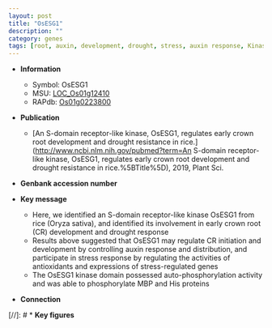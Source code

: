 ```yaml
---
layout: post
title: "OsESG1"
description: ""
category: genes
tags: [root, auxin, development, drought, stress, auxin response, Kinase, crown, crown root, stress response]
---
```


* **Information**  
    + Symbol: OsESG1  
    + MSU: [LOC_Os01g12410](http://rice.plantbiology.msu.edu/cgi-bin/ORF_infopage.cgi?orf=LOC_Os01g12410)  
    + RAPdb: [Os01g0223800](http://rapdb.dna.affrc.go.jp/viewer/gbrowse_details/irgsp1?name=Os01g0223800)  

* **Publication**  
    + [An S-domain receptor-like kinase, OsESG1, regulates early crown root development and drought resistance in rice.](http://www.ncbi.nlm.nih.gov/pubmed?term=An S-domain receptor-like kinase, OsESG1, regulates early crown root development and drought resistance in rice.%5BTitle%5D), 2019, Plant Sci.

* **Genbank accession number**  

* **Key message**  
    + Here, we identified an S-domain receptor-like kinase OsESG1 from rice (Oryza sativa), and identified its involvement in early crown root (CR) development and drought response
    + Results above suggested that OsESG1 may regulate CR initiation and development by controlling auxin response and distribution, and participate in stress response by regulating the activities of antioxidants and expressions of stress-regulated genes
    + The OsESG1 kinase domain possessed auto-phosphorylation activity and was able to phosphorylate MBP and His proteins

* **Connection**  

[//]: # * **Key figures**  


